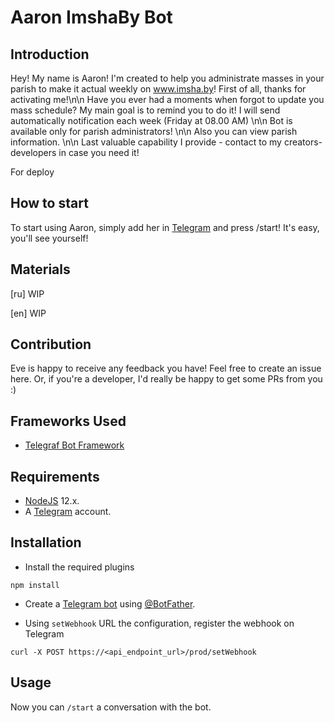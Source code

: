 # Aaron ImshaBy Bot

## Introduction

Hey! My name is Aaron! I'm created to help you administrate masses in your parish to make it actual weekly on www.imsha.by! First of all, thanks for activating me!\n\n Have you ever had a moments when forgot to update you mass schedule? My main goal is to remind you to do it! I will send automatically notification each week (Friday at 08.00 AM) \n\n Bot is available only for parish administrators! \n\n Also you can view parish information. \n\n Last valuable capability I provide - contact to my creators-developers in case you need it!

For deploy

## How to start

To start using Aaron, simply add her in [Telegram](http://t.me/imshaby_bot) and press /start! It's easy, you'll see yourself!


## Materials

[ru] WIP

[en] WIP

## Contribution

Eve is happy to receive any feedback you have! Feel free to create an issue here. Or, if you're a developer, I'd really be happy to get some PRs from you :)

## Frameworks Used
+ [Telegraf Bot Framework](https://telegraf.js.org/)

## Requirements
+ [NodeJS](https://nodejs.org/) 12.x.
+ A [Telegram](https://telegram.org/) account.

## Installation

+ Install the required plugins
```
npm install
```

+ Create a [Telegram bot](https://core.telegram.org/bots#3-how-do-i-create-a-bot) using [@BotFather](https://telegram.me/BotFather).


+ Using `setWebhook` URL the configuration, register the webhook on Telegram
```
curl -X POST https://<api_endpoint_url>/prod/setWebhook
```

## Usage
Now you can `/start` a conversation with the bot.